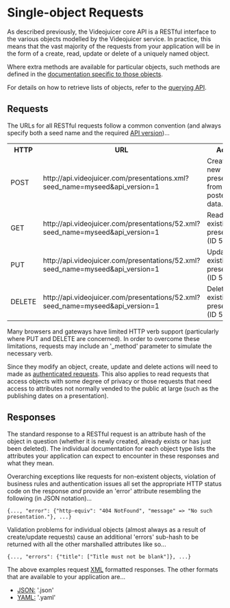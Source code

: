 Single-object Requests
======================

As described previously, the Videojuicer core API is a RESTful interface to the various objects modelled by the Videojuicer service. In practice, this means that the vast majority of the requests from your application will be in the form of a create, read, update or delete of a uniquely named object.

Where extra methods are available for particular objects, such methods are defined in the [documentation specific to those objects][objects].

For details on how to retrieve lists of objects, refer to the [querying API][query_requests].

[objects]: objects/index.html
[query_requests]: query_requests.html

Requests
--------

The URLs for all RESTful requests follow a common convention (and always specify both a seed name and the required [API version][api_versions])...

<table>
	<tr><th>HTTP</th> <th>URL</th> <th>Action</th></tr>
	<tr>
		<td>POST</td>
		<td>http://api.videojuicer.com/presentations.xml?seed_name=myseed&amp;api_version=1</td>
		<td>Creates a new presentation from the posted form data.</td>
	</tr>
	<tr>
		<td>GET</td>
		<td>http://api.videojuicer.com/presentations/52.xml?seed_name=myseed&amp;api_version=1</td>
		<td>Reads an existing presentation (ID 52).</td>
	</tr>
	<tr>
		<td>PUT</td>
		<td>http://api.videojuicer.com/presentations/52.xml?seed_name=myseed&amp;api_version=1</td>
		<td>Updates an existing presentation (ID 52).</td>
	</tr>
	<tr>
		<td>DELETE</td>
		<td>http://api.videojuicer.com/presentations/52.xml?seed_name=myseed&amp;api_version=1</td>
		<td>Deletes an existing presentation (ID 52).</td>
	</tr>
</table>

Many browsers and gateways have limited HTTP verb support (particularly where PUT and DELETE are concerned). In order to overcome these limitations, requests may include an '_method' parameter to simulate the necessary verb.

Since they modify an object, create, update and delete actions will need to made as [authenticated requests][authenticated_requests]. This also applies to read requests that access objects with some degree of privacy or those requests that need access to attributes not normally vended to the public at large (such as the publishing dates on a presentation).

[api_versions]: api_versions.html
[authenticated_requests]: authenticated_requests.html

Responses
---------

The standard response to a RESTful request is an attribute hash of the object in question (whether it is newly created, already exists or has just been deleted). The individual documentation for each object type lists the attributes your application can expect to encounter in these responses and what they mean.

Overarching exceptions like requests for non-existent objects, violation of business rules and authentication issues all set the appropriate HTTP status code on the response _and_ provide an 'error' attribute resembling the following (in JSON notation)...

	{..., "error": {"http-equiv": "404 NotFound", "message" => "No such presentation."}, ...}

Validation problems for individual objects (almost always as a result of create/update requests) cause an additional 'errors' sub-hash to be returned with all the other marshalled attributes like so...

	{..., "errors": {"title": ["Title must not be blank"]}, ...}

The above examples request [XML][xml] formatted responses. The other formats that are available to your application are...

* [JSON:][json] '.json'
* [YAML:][yaml] '.yaml'

[json]: http://www.json.org
[xml]: http://www.w3.org/XML
[yaml]: http://www.yaml.org
